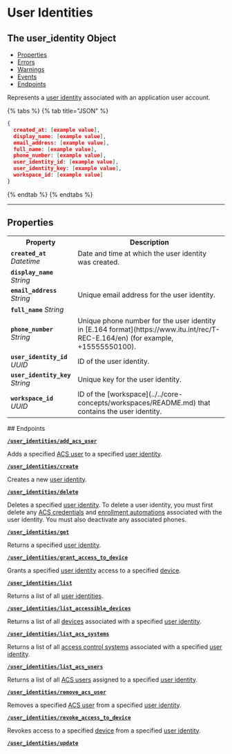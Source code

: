 # User Identities

## The user_identity Object

- [Properties](./#properties)
- [Errors](./#errors)
- [Warnings](./#warnings)
- [Events](./#events)
- [Endpoints](./#endpoints)


Represents a [user identity](https://docs.seam.co/latest/capability-guides/mobile-access-in-development/managing-mobile-app-user-accounts-with-user-identities#what-is-a-user-identity) associated with an application user account.

{% tabs %}
{% tab title="JSON" %}
```json
{
  created_at: [example value],
  display_name: [example value],
  email_address: [example value],
  full_name: [example value],
  phone_number: [example value],
  user_identity_id: [example value],
  user_identity_key: [example value],
  workspace_id: [example value]
}
```
{% endtab %}
{% endtabs %}

---

## Properties

<table>
<tr><th width="25%">Property</th><th>Description</th></tr>
<tr><td><strong><code>created_at</code></strong> <i>Datetime</i></td>
<td>
Date and time at which the user identity was created.


</td></tr>

<tr><td><strong><code>display_name</code></strong> <i>String</i></td>
<td>

</td></tr>

<tr><td><strong><code>email_address</code></strong> <i>String</i></td>
<td>
Unique email address for the user identity.


</td></tr>

<tr><td><strong><code>full_name</code></strong> <i>String</i></td>
<td>

</td></tr>

<tr><td><strong><code>phone_number</code></strong> <i>String</i></td>
<td>
Unique phone number for the user identity in [E.164 format](https://www.itu.int/rec/T-REC-E.164/en) (for example, +15555550100).


</td></tr>

<tr><td><strong><code>user_identity_id</code></strong> <i>UUID</i></td>
<td>
ID of the user identity.


</td></tr>

<tr><td><strong><code>user_identity_key</code></strong> <i>String</i></td>
<td>
Unique key for the user identity.


</td></tr>

<tr><td><strong><code>workspace_id</code></strong> <i>UUID</i></td>
<td>
ID of the [workspace](../../core-concepts/workspaces/README.md) that contains the user identity.


</td></tr>

</table>
## Endpoints


[**`/user_identities/add_acs_user`**](./add_acs_user.md)

Adds a specified [ACS user](https://docs.seam.co/latest/capability-guides/access-systems/user-management) to a specified [user identity](https://docs.seam.co/latest/capability-guides/mobile-access-in-development/managing-mobile-app-user-accounts-with-user-identities#what-is-a-user-identity).


[**`/user_identities/create`**](./create.md)

Creates a new [user identity](https://docs.seam.co/latest/capability-guides/mobile-access-in-development/managing-mobile-app-user-accounts-with-user-identities#what-is-a-user-identity).


[**`/user_identities/delete`**](./delete.md)

Deletes a specified [user identity](https://docs.seam.co/latest/capability-guides/mobile-access-in-development/managing-mobile-app-user-accounts-with-user-identities#what-is-a-user-identity). To delete a user identity, you must first delete any [ACS credentials](https://docs.seam.co/latest/api/access-control-systems/credentials) and [enrollment automations](https://docs.seam.co/latest/api/user_identities/enrollment_automations/delete) associated with the user identity. You must also deactivate any associated phones.


[**`/user_identities/get`**](./get.md)

Returns a specified [user identity](https://docs.seam.co/latest/capability-guides/mobile-access-in-development/managing-mobile-app-user-accounts-with-user-identities#what-is-a-user-identity).


[**`/user_identities/grant_access_to_device`**](./grant_access_to_device.md)

Grants a specified [user identity](https://docs.seam.co/latest/capability-guides/mobile-access-in-development/managing-mobile-app-user-accounts-with-user-identities#what-is-a-user-identity) access to a specified [device](../../core-concepts/devices/README.md).


[**`/user_identities/list`**](./list.md)

Returns a list of all [user identities](https://docs.seam.co/latest/capability-guides/mobile-access-in-development/managing-mobile-app-user-accounts-with-user-identities#what-is-a-user-identity).


[**`/user_identities/list_accessible_devices`**](./list_accessible_devices.md)

Returns a list of all [devices](../../core-concepts/devices/README.md) associated with a specified [user identity](https://docs.seam.co/latest/capability-guides/mobile-access-in-development/managing-mobile-app-user-accounts-with-user-identities#what-is-a-user-identity).


[**`/user_identities/list_acs_systems`**](./list_acs_systems.md)

Returns a list of all [access control systems](https://docs.seam.co/latest/capability-guides/access-systems) associated with a specified [user identity](https://docs.seam.co/latest/capability-guides/mobile-access-in-development/managing-mobile-app-user-accounts-with-user-identities#what-is-a-user-identity).


[**`/user_identities/list_acs_users`**](./list_acs_users.md)

Returns a list of all [ACS users](https://docs.seam.co/latest/capability-guides/access-systems/user-management) assigned to a specified [user identity](https://docs.seam.co/latest/capability-guides/mobile-access-in-development/managing-mobile-app-user-accounts-with-user-identities#what-is-a-user-identity).


[**`/user_identities/remove_acs_user`**](./remove_acs_user.md)

Removes a specified [ACS user](https://docs.seam.co/latest/capability-guides/access-systems/user-management) from a specified [user identity](https://docs.seam.co/latest/capability-guides/mobile-access-in-development/managing-mobile-app-user-accounts-with-user-identities#what-is-a-user-identity).


[**`/user_identities/revoke_access_to_device`**](./revoke_access_to_device.md)

Revokes access to a specified [device](../../core-concepts/devices/README.md) from a specified [user identity](https://docs.seam.co/latest/capability-guides/mobile-access-in-development/managing-mobile-app-user-accounts-with-user-identities#what-is-a-user-identity).


[**`/user_identities/update`**](./update.md)




